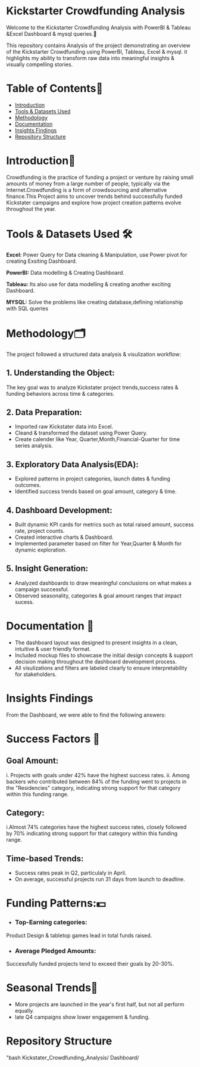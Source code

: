 # **Kickstarter Crowdfunding Analysis**

Welcome to the Kickstarter Crowdfunding Analysis with PowerBI & Tableau &Excel Dashboard & mysql queries.🚀

This repository contains Analysis of the project demonstrating an overview of the Kickstarter Crowdfunding using PowerBI, Tableau, Excel & mysql. it highlights my ability to transform raw data into meaningful insights & visually compelling stories.

# **Table of Contents**📖
- [Introduction]()
- [Tools & Datasets Used]()
- [Methodology]()
- [Documentation]()
- [Insights Findings]()
- [Repository Structure]()

# **Introduction**📁

 Crowdfunding is the practice of funding a project or venture by raising small amounts of money from a large number of people, typically via the Internet.Crowdfunding is a form of crowdsourcing and alternative finance.This Project aims to uncover trends behind successfully funded Kickstater campaigns and explore how project creation patterns evolve throughout the year.

 # **Tools & Datasets Used** 🛠️

 **Excel:** Power Query for Data cleaning & Manipulation, use Power pivot for creating Exsiting Dashboard.
 
 **PowerBI:** Data modelling & Creating Dashboard.
 
 **Tableau:** Its also use for data modelling & creating another exciting Dashboard.
 
 **MYSQL:** Solve the problems like creating database,defining relationship with SQL queries

 # **Methodology**🗂️
 The project followed a structured data analysis & visulization workflow:
 
 ## **1.  Understanding the Object:**
 The key goal was to analyze Kickstater project trends,success rates & funding behaviors across time & categories.

 ## **2.  Data Preparation:**
 - Imported raw Kickstater data into Excel.
 - Cleand & transformed the dataset using Power Query.
 - Create calender like Year, Quarter,Month,Financial-Quarter for time series analysis.

## **3. Exploratory Data Analysis(EDA):**
- Explored patterns in project categories, launch dates & funding outcomes.
- Identified success trends based on goal amount, category & time.

## **4. Dashboard Development:**
- Built dynamic KPI cards for metrics such as total raised amount, success rate, project counts.
- Created interactive charts & Dashboard.
- Implemented parameter based on filter for Year,Quarter & Month for dynamic exploration.

## **5. Insight Generation:**
- Analyzed dashboards to draw meaningful conclusions on what makes a campaign successful.
- Observed seasonality, categories & goal amount ranges that impact sucess.

# **Documentation** 📄
- The dashboard layout was designed to present insights in a clean, intuitive & user friendly format.
- Included mockup files to showcase the initial design concepts & support decision making throughout the dashboard development process.
- All visulizations and filters are labeled clearly to ensure interpretability for stakeholders. 
  
# **Insights Findings**
From the Dashboard, we were able to find the following answers:

# **Success Factors** 🎯

## **Goal Amount:**

i. Projects with goals under 42% have the highest success rates.
ii. Among backers who contributed between 84% of the funding went to projects in the "Residencies" category, indicating strong support for that category within this funding range.

## **Category:**

i.Almost 74% categories have the highest success rates, closely followed by 70% indicating strong support for that category within this funding range.

## **Time-based Trends:**

- Success rates peak in Q2, particulaly in April.
- On average, successful projects run 31 days from launch to deadline.

# **Funding Patterns:**💵

- ### **Top-Earning categories:**
Product Design & tabletop games lead in total funds raised.

- ### **Average Pledged Amounts:**
Successfully funded projects tend to exceed their goals by 20-30%.

# **Seasonal Trends**📑

- More projects are launched in the year's first half, but not all perform equally.
- late Q4 campaigns show lower engagement & funding.

# **Repository Structure**

"bash
Kickstater_Crowdfunding_Analysis/
Dashboard/


